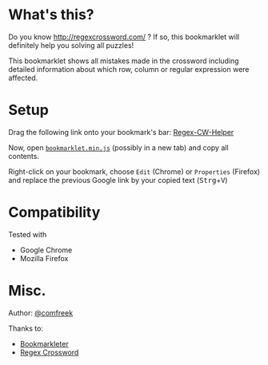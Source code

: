 What's this?
===============
Do you know http://regexcrossword.com/ ? If so, this bookmarklet will definitely help you solving all puzzles!

This bookmarklet shows all mistakes made in the crossword including detailed information about which row, column or regular expression were affected.


Setup
===========================
Drag the following link onto your bookmark's bar:
[Regex-CW-Helper](http://www.google.de)

Now, open [`bookmarklet.min.js`](https://raw.github.com/ComFreek/regex-cw-helper/master/bookmarklet.min.js) (possibly in a new tab) and copy all contents.

Right-click on your bookmark, choose `Edit` (Chrome) or `Properties` (Firefox) and replace the previous Google link by your copied text (<kbd>Strg</kbd>+<kbd>V</kbd>)


Compatibility
===========================
Tested with

- Google Chrome
- Mozilla Firefox


Misc.
=======
Author: [@comfreek](http://twitter.com/comfreek)

Thanks to:
- [Bookmarkleter](http://chriszarate.github.io/bookmarkleter/)
- [Regex Crossword](http://regexcrossword.com/)
